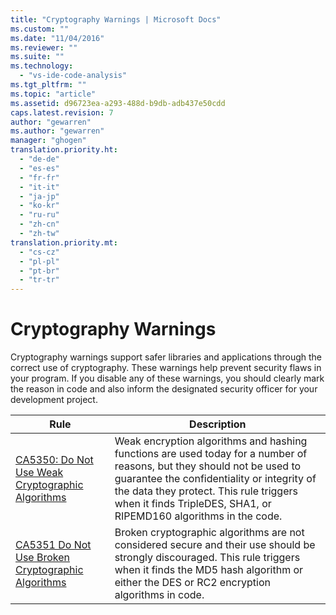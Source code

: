 ```yaml
---
title: "Cryptography Warnings | Microsoft Docs"
ms.custom: ""
ms.date: "11/04/2016"
ms.reviewer: ""
ms.suite: ""
ms.technology: 
  - "vs-ide-code-analysis"
ms.tgt_pltfrm: ""
ms.topic: "article"
ms.assetid: d96723ea-a293-488d-b9db-adb437e50cdd
caps.latest.revision: 7
author: "gewarren"
ms.author: "gewarren"
manager: "ghogen"
translation.priority.ht: 
  - "de-de"
  - "es-es"
  - "fr-fr"
  - "it-it"
  - "ja-jp"
  - "ko-kr"
  - "ru-ru"
  - "zh-cn"
  - "zh-tw"
translation.priority.mt: 
  - "cs-cz"
  - "pl-pl"
  - "pt-br"
  - "tr-tr"
---
```

# Cryptography Warnings
Cryptography warnings support safer libraries and applications through the correct use of cryptography. These warnings help prevent security flaws in your program. If you disable any of these warnings, you should clearly mark the reason in code and also inform the designated security officer for your development project.  
  
|Rule|Description|  
|----------|-----------------|  
|[CA5350: Do Not Use Weak Cryptographic Algorithms](../code-quality/ca5350-do-not-use-weak-cryptographic-algorithms.md)|Weak encryption algorithms and hashing functions are used today for a number of reasons, but they should not be used to guarantee the confidentiality or integrity of the data they protect.        This rule triggers when it finds TripleDES, SHA1, or RIPEMD160 algorithms in the code.|  
|[CA5351 Do Not Use Broken Cryptographic Algorithms](../code-quality/ca5351-do-not-use-broken-cryptographic-algorithms.md)|Broken cryptographic algorithms are not considered secure and their use should be strongly discouraged. This rule triggers when it finds the MD5 hash algorithm or either the DES or RC2 encryption algorithms in code.|